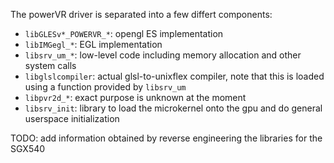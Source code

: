 The powerVR driver is separated into a few differt components:

- `libGLESv*_POWERVR_*`: opengl ES implementation
- `libIMGegl_*`: EGL implementation
- `libsrv_um_*`: low-level code including memory allocation and other system calls
- `libglslcompiler`: actual glsl-to-unixflex compiler, note that this is loaded using a function provided by `libsrv_um`
- `libpvr2d_*`: exact purpose is unknown at the moment
- `libsrv_init`: library to load the microkernel onto the gpu and do general userspace initialization

TODO: add information obtained by reverse engineering the libraries for the SGX540
